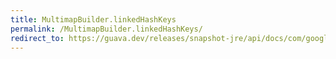 ```yaml
---
title: MultimapBuilder.linkedHashKeys
permalink: /MultimapBuilder.linkedHashKeys/
redirect_to: https://guava.dev/releases/snapshot-jre/api/docs/com/google/common/collect/MultimapBuilder.html#linkedHashKeys--
---
```

